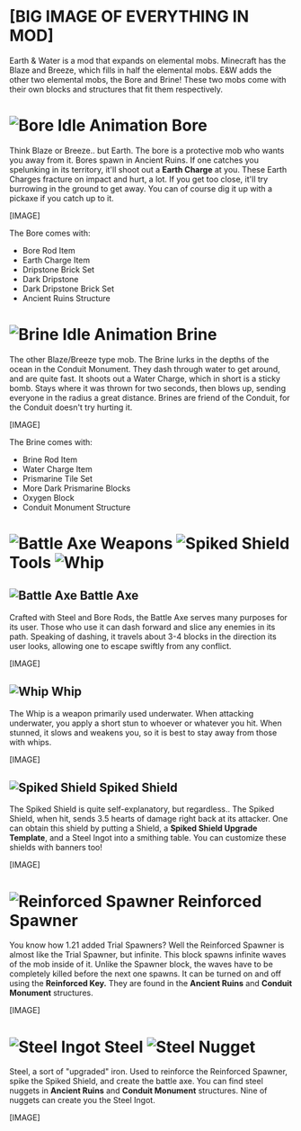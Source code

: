 # [BIG IMAGE OF EVERYTHING IN MOD]
Earth & Water is a mod that expands on elemental mobs. Minecraft has the Blaze and Breeze, which fills in half the elemental mobs. E&W adds the other two elemental mobs, the Bore and Brine! These two mobs come with their own blocks and structures that fit them respectively.

# ![Bore Idle Animation](https://cdn.modrinth.com/data/cached_images/35ff6484a7b59ad6509ed7a8193b392c57cc4d8d.gif) Bore
Think Blaze or Breeze.. but Earth. The bore is a protective mob who wants you away from it. Bores spawn in Ancient Ruins. If one catches you spelunking in its territory, it'll shoot out a **Earth Charge** at you. These Earth Charges fracture on impact and hurt, a lot. If you get too close, it'll try burrowing in the ground to get away. You can of course dig it up with a pickaxe if you catch up to it.

[IMAGE]

The Bore comes with:
- Bore Rod Item
- Earth Charge Item
- Dripstone Brick Set
- Dark Dripstone
- Dark Dripstone Brick Set
- Ancient Ruins Structure

# ![Brine Idle Animation](https://cdn.modrinth.com/data/cached_images/4af28b442fcf93dca12e35d668fc4d61257975f5.gif) Brine
The other Blaze/Breeze type mob. The Brine lurks in the depths of the ocean in the Conduit Monument. They dash through water to get around, and are quite fast. It shoots out a Water Charge, which in short is a sticky bomb. Stays where it was thrown for two seconds, then blows up, sending everyone in the radius a great distance. Brines are friend of the Conduit, for the Conduit doesn't try hurting it.

[IMAGE]

The Brine comes with:
- Brine Rod Item
- Water Charge Item
- Prismarine Tile Set
- More Dark Prismarine Blocks
- Oxygen Block
- Conduit Monument Structure

# ![Battle Axe](https://cdn.modrinth.com/data/cached_images/5ac4f0a05108d8368415b2ff1af36fa0e5ec5e65.png) Weapons ![Spiked Shield](https://cdn.modrinth.com/data/cached_images/bf3401ce0beae396cd645713519cec5943d04fc9.png) Tools ![Whip](https://cdn.modrinth.com/data/cached_images/626ae85749f273eeca6a320f68ddb094eb80e819.png)
## ![Battle Axe](https://cdn.modrinth.com/data/cached_images/5ac4f0a05108d8368415b2ff1af36fa0e5ec5e65.png) Battle Axe
Crafted with Steel and Bore Rods, the Battle Axe serves many purposes for its user. Those who use it can dash forward and slice any enemies in its path. Speaking of dashing, it travels about 3-4 blocks in the direction its user looks, allowing one to escape swiftly from any conflict.

[IMAGE]

## ![Whip](https://cdn.modrinth.com/data/cached_images/626ae85749f273eeca6a320f68ddb094eb80e819.png) Whip
The Whip is a weapon primarily used underwater. When attacking underwater, you apply a short stun to whoever or whatever you hit. When stunned, it slows and weakens you, so it is best to stay away from those with whips.

[IMAGE]

## ![Spiked Shield](https://cdn.modrinth.com/data/cached_images/bf3401ce0beae396cd645713519cec5943d04fc9.png) Spiked Shield
The Spiked Shield is quite self-explanatory, but regardless.. The Spiked Shield, when hit, sends 3.5 hearts of damage right back at its attacker. One can obtain this shield by putting a Shield, a **Spiked Shield Upgrade Template**, and a Steel Ingot into a smithing table. You can customize these shields with banners too!

[IMAGE]

# ![Reinforced Spawner](https://cdn.modrinth.com/data/cached_images/25b30900183ed271187b0267d57bf4ac895c1c95.png) Reinforced Spawner
You know how 1.21 added Trial Spawners? Well the Reinforced Spawner is almost like the Trial Spawner, but infinite. This block spawns infinite waves of the mob inside of it. Unlike the Spawner block, the waves have to be completely killed before the next one spawns. It can be turned on and off using the **Reinforced Key.** They are found in the **Ancient Ruins** and **Conduit Monument** structures.

[IMAGE]

# ![Steel Ingot](https://cdn.modrinth.com/data/cached_images/e44f28f4dbe4032f0fe3d496a746a39e747d6061.png) Steel ![Steel Nugget](https://cdn.modrinth.com/data/cached_images/981bcdae307d4802b60aa8cefa815cfc3c80e6d7.png)
Steel, a sort of "upgraded" iron. Used to reinforce the Reinforced Spawner, spike the Spiked Shield, and create the battle axe. You can find steel nuggets in **Ancient Ruins** and **Conduit Monument** structures. Nine of nuggets can create you the Steel Ingot.

[IMAGE]
